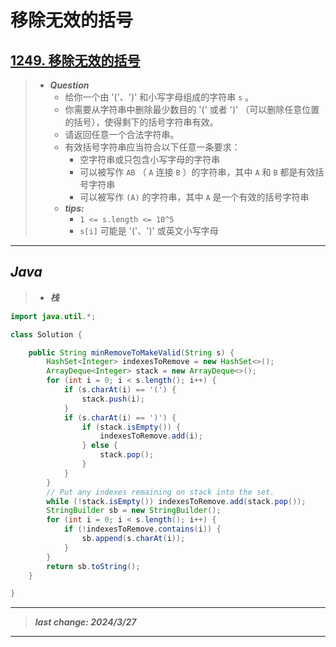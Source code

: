 # 移除无效的括号

## [1249. 移除无效的括号](https://leetcode.cn/problems/minimum-remove-to-make-valid-parentheses/)

> - ***Question***
>   - 给你一个由 '('、')' 和小写字母组成的字符串 `s` 。
>   - 你需要从字符串中删除最少数目的 '(' 或者 ')' （可以删除任意位置的括号），使得剩下的括号字符串有效。
>   - 请返回任意一个合法字符串。
>   - 有效括号字符串应当符合以下任意一条要求：
>     - 空字符串或只包含小写字母的字符串
>     - 可以被写作 `AB` （ `A` 连接 `B` ）的字符串，其中 `A` 和 `B` 都是有效括号字符串
>     - 可以被写作 `(A)` 的字符串，其中 `A` 是一个有效的括号字符串
>   - ***tips:***
>     - `1 <= s.length <= 10^5`
>     - `s[i]` 可能是 '('、')' 或英文小写字母

---

## *Java*

> - ***栈***

```java
import java.util.*;

class Solution {

    public String minRemoveToMakeValid(String s) {
        HashSet<Integer> indexesToRemove = new HashSet<>();
        ArrayDeque<Integer> stack = new ArrayDeque<>();
        for (int i = 0; i < s.length(); i++) {
            if (s.charAt(i) == '(') {
                stack.push(i);
            }
            if (s.charAt(i) == ')') {
                if (stack.isEmpty()) {
                    indexesToRemove.add(i);
                } else {
                    stack.pop();
                }
            }
        }
        // Put any indexes remaining on stack into the set.
        while (!stack.isEmpty()) indexesToRemove.add(stack.pop());
        StringBuilder sb = new StringBuilder();
        for (int i = 0; i < s.length(); i++) {
            if (!indexesToRemove.contains(i)) {
                sb.append(s.charAt(i));
            }
        }
        return sb.toString();
    }

}
```

---

> ***last change: 2024/3/27***

---
